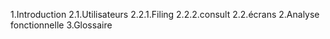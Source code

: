 1.Introduction
2.1.Utilisateurs
2.2.1.Filing
2.2.2.consult
2.2.écrans
2.Analyse fonctionnelle
3.Glossaire